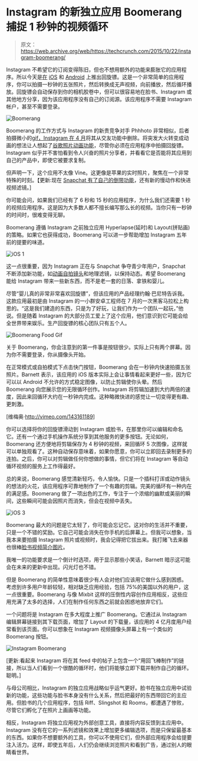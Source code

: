 # Instagram 的新独立应用 Boomerang 捕捉 1 秒钟的视频循环

> 原文：<https://web.archive.org/web/https://techcrunch.com/2015/10/22/instagram-boomerang/>

Instagram 不希望它的订阅变得陈旧，但也不想用额外的功能来膨胀它的应用程序。所以今天是[在](https://web.archive.org/web/20230406062800/http://blog.instagram.com/post/131684343987/boomerang-from-instagram) [iOS](https://web.archive.org/web/20230406062800/https://itunes.apple.com/us/app/boomerang-from-instagram/id1041596399) 和 [Android](https://web.archive.org/web/20230406062800/https://play.google.com/store/apps/details?id=com.instagram.boomerang) 上推出回旋镖。这是一个非常简单的应用程序，你可以拍摄一秒钟的五张照片，然后转换成无声视频，向前播放，然后循环播放。回旋镖会自动保存到你的相机胶卷中，但可以很容易地在脸书、Instagram 或其他地方分享，因为该应用程序没有自己的订阅源。该应用程序不需要 Instagram 帐户，甚至不需要登录。

![Boomerang](img/bafd3922d996f13af64f738f6b340842.png)

Boomerang 的工作方式与 Instagram 的新贵竞争对手 Phhhoto 非常相似，后者拍摄微小的[gif，Instagram 在 4 月](https://web.archive.org/web/20230406062800/https://techcrunch.com/2015/04/24/nochill/)将其从交友功能中删除。将突发大火转变成动画的想法让人想起了[谷歌照片动画功能](https://web.archive.org/web/20230406062800/https://techcrunch.com/2015/05/28/free-dollars-and-fifty-free-cents/)，尽管你必须在应用程序中拍摄回旋镖。Instagram 似乎并不害怕看到令人兴奋的照片分享者，并看看它是否能将其应用到自己的产品中，即使它被要求复制。

但声明一下，这个应用不太像 Vine。这更像是苹果的实时照片，聚焦在一个非常特殊的时刻。【更新:现在 [Snapchat 有了自己的倒带功能](https://web.archive.org/web/20230406062800/https://t.co/8IdcZ4goRv)，还有新的慢动作和快进视频滤镜。]

你可能会问，如果我们已经有了 6 秒和 15 秒的应用程序，为什么我们还需要 1 秒的视频应用程序。这是因为大多数人都不擅长编写那么长的视频。当你只有一秒钟的时间时，很难变得无聊。

Boomerang 遵循 Instagram 之前独立应用 Hyperlapse(延时)和 Layout(拼贴画)的策略。如果它也获得成功，Boomerang 可以进一步帮助增加 Instagram 五年前的提要的味道。

![iOS 1](img/e76a31948df8e6ded7ddfb48ce1c3129.png)

这一点很重要，因为 Instagram 正在与 Snapchat 争夺青少年用户，Snapchat 不断添加新功能，如[动画自拍镜头](https://web.archive.org/web/20230406062800/https://techcrunch.com/2015/09/15/snapchat-looksery/)和地理滤镜，以保持动态。希望 Boomerang 能给 Instagram 带来一些新东西，而不是老一套的日落、拿铁和婴儿。

尽管“婴儿真的非常非常喜欢回旋镖”，但该应用的产品经理约翰·巴尼特告诉我。  这款应用最初是由 Instagram 的一小群安卓工程师在 7 月的一次黑客马拉松上构思的。“这是我们建造的东西，只是为了好玩，让我们作为一个团队一起玩，”他说。但是随着 Instagram 的大部分员工爱上了这个应用，他们意识到它可能会给全世界带来娱乐。生产回旋镖的核心团队只有五个人。

![Boomerang Food Gif](img/4c2a08c22edd94e284e1a4b77980a9a6.png)

关于 Boomerang，你会注意到的第一件事是按钮很少。实际上只有两个屏幕。因为你不需要登录，你从摄像头开始。

在正常模式或自拍模式下点击快门按钮，Boomerang 会在一秒钟内快速拍摄五张照片。Barnett 表示，该应用的 iOS 版本实际上会让事情看起来更好一些，因为它可以以 Android 不允许的方式稳定图像，以防止剪辑使你头晕。然后 Boomerang 向您展示您的无限循环创作。Instagram 将剪辑加速到大约两倍的速度，因此来回循环大约在一秒钟内完成。这种略微快进的感觉让一切变得更有趣、更刺激。

[维梅奥·http://vimeo.com/143161189]

你可以选择将你的回旋镖滑动到 Instagram 或脸书，在那里你可以编辑和命名它。还有一个通过手机操作系统分享到其他服务的更多按钮。无论如何，Boomerang 还方便地将剪辑保存为 4 秒钟的视频，来回循环 5 次图像，这样就可以单独观看了。这种自动保存意味着，如果你愿意，你可以立即回去录制更多的连拍。之后，你可以对剪辑做任何你想做的事情，但它们将在 Instagram 等自动循环视频的服务上工作得最好。

总的来说，Boomerang 感觉清新轻巧，令人愉快。只是一个插科打诨或动作镜头的想法的火花，该应用程序可靠地制作了一个有趣的剪辑。完美的循环有一种内在的满足感。Boomerang 做了一项出色的工作，专注于一个浓缩的幽默或美丽的瞬间，这些瞬间可能会因照片而消失，但会在视频中丢失。

![iOS 3](img/be2080e05b91a86bd3697d1192e8feae.png)

Boomerang 最大的问题是它太轻了，你可能会忘记它。这对你的生活并不重要，只是一个不错的奖励。它自己可能会消失在你手机的后屏幕上。但我可以想象，当我本来要拍摄 Instagram 照片或视频时，我会记得把它拔出来。我打赌飞去来器也很棒[脸书视频简介图片](https://web.archive.org/web/20230406062800/https://techcrunch.com/2015/09/30/facebook-profile-gif/)。

我唯一的功能要求是一个倒计时选项，用于显示那些小笑话，Barnett 暗示这可能会在未来的更新中出现。闪光灯也不错。

但是 Boomerang 的简单性意味着很少有人会对他们应该用它做什么感到困惑。考虑到许多用户年龄较轻，相对缺乏应用经验，包括 75%的美国以外的用户，这一点很重要。Boomerang 与像 Mixbit 这样的压倒性内容创作应用相反，这些应用充满了太多的选择，人们在制作任何东西之前就会困惑地放弃它们。

一个问题将是 Instagram 在多大程度上推广 Boomerang。它通过从 Instagram 编辑屏幕链接到其下载页面，增加了 Layout 的下载量，该应用的 4 亿月度用户经常看到该页面。你可以想象在 Instagram 视频摄像头屏幕上有一个类似的 Boomerang 按钮。

![Instagram Boomerang](img/baf01c277ba0ebd4ec6f9ccf37c91745.png)

[更新:看起来 Instagram 将在其 feed 中的帖子上包含一个“用回飞棒制作”的链接，所以当人们看到一个很酷的循环时，他们将能够立即下载并制作自己的循环。聪明。]

与母公司相比，Instagram 的独立应用战略似乎运气更好。脸书在独立应用中试验新的功能，这些功能与脸书本身没有什么关系，然后把最好的东西带回它的主应用。但脸书的几个应用程序，包括 Riff、Slingshot 和 Rooms，都遭遇了惨败，尽管它们孵化了在照片上画画等功能。

相反，Instagram 将独立应用视为外部创意工具，直接将内容反馈到主应用中。Instagram 没有在它的一系列滤镜和效果上增加更多编辑选项，而是只保留最基本的东西。如果你不想要额外的工具，你可以不使用它们，但外部应用程序会给提要注入活力。这样，即使五年后，人们仍会继续浏览照片和看到广告，通过别人的眼睛看世界。